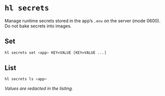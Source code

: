 # `hl secrets`

Manage runtime secrets stored in the app’s `.env` on the server (mode 0600). Do not bake secrets into images.

## Set
```bash
hl secrets set <app> KEY=VALUE [KEY=VALUE ...]
```

## List
```bash
hl secrets ls <app>
```
*Values are redacted in the listing.*
